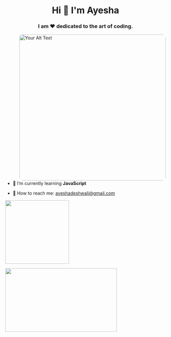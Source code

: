 <h1 align="center">Hi 👋 I'm Ayesha</h1>
<h3 align="center">I am ❤️ dedicated to the art of coding.</h3>

<img align="right" style="margin-left: 200px; border-radius: 10px;" alt="Your Alt Text" width="460" height="460px" src="https://user-images.githubusercontent.com/59734313/157189039-c09b3e38-9f42-42c0-ab54-14f1574190a7.gif">

- 🚀 I’m currently learning **JavaScript**

- 💬 How to reach me: ayeshadeshwali@gmail.com

<p align="left">
<!-- Add your social media links here -->
</p>

<p align="left">
  <img src="https://i.ytimg.com/vi/xV7S8BhIeBo/mqdefault.jpg" alt="" style="height: 200px;">
</p>

<p align="left">
  <img src="https://user-images.githubusercontent.com/35374649/88078293-eb84b880-cb99-11ea-9429-bbc39fd16808.PNG" alt="" style="height: 200px;width:350px">
</p>
